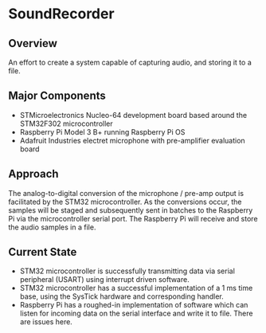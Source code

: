 # SoundRecorder

## Overview

An effort to create a system capable of capturing audio, and storing it to a file. 

## Major Components

* STMicroelectronics Nucleo-64 development board based around the STM32F302 microcontroller
* Raspberry Pi Model 3 B+ running Raspberry Pi OS
* Adafruit Industries electret microphone with pre-amplifier evaluation board

## Approach

The analog-to-digital conversion of the microphone / pre-amp output is facilitated by the STM32 microcontroller. As the conversions occur, the samples will be staged 
and subsequently sent in batches to the Raspberry Pi via the microcontroller serial port. The Raspberry Pi will receive and store the audio samples in a file. 

## Current State

* STM32 microcontroller is successfully transmitting data via serial peripheral (USART) using interrupt driven software. 
* STM32 microcontroller has a successful implementation of a 1 ms time base, using the SysTick hardware and corresponding handler. 
* Raspberry Pi has a roughed-in implementation of software which can listen for incoming data on the serial interface and write it to file. There are issues here. 
